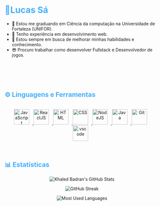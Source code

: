 <h1 style="color: #44AEFB;"> 🦆Lucas Sá </h1>

-   🏫 Estou me graduando em Ciência da computação na Universidade de Fortaleza (UNIFOR).
-   🧠 Tenho experiência em desenvolvimento web.
-   🌱 Estou sempre em busca de melhorar minhas habilidades e conhecimento.
-   😎 Procuro trabalhar como desenvolver Fullstack e Desenvolvedor de jogos.
<br>
<br>
<div align="center">

</div>
</p>    
<br>
<!-- Languages and Tools -->

<h2 style="color: #44AEFB">⚙️ Linguagens e Ferramentas</h2>
<div align="center" style="display:block;">
     
</div>
<br>   
<!-- Icons Resources -->
<div align="center">
  <a href="https://developer.mozilla.org/en-US/docs/Web/JavaScript" target="_blank" rel="noreferrer">
      <img  alt="JavaScript" height="50px" style="padding-right:10px;" src="https://cdn.jsdelivr.net/gh/devicons/devicon/icons/javascript/javascript-plain.svg"/>
  </a>
  </a>
  <a href="https://reactjs.org/" target="_blank" rel="noreferrer">
      <img  alt="ReactJS" height="50px" style="padding-right:10px;" src="https://cdn.jsdelivr.net/gh/devicons/devicon/icons/react/react-original.svg" />
  </a>
  </a>
  <a href="https://developer.mozilla.org/en-US/docs/Web/HTML" target="_blank" rel="noreferrer">
      <img  alt="HTML" height="50px" style="padding-right:10px;" src="https://cdn.jsdelivr.net/gh/devicons/devicon/icons/html5/html5-original.svg"/>
  </a>
  <a href="https://developer.mozilla.org/en-US/docs/Web/CSS" target="_blank" rel="noreferrer">
      <img  alt="CSS" height="50px" style="padding-right:10px;" src="https://cdn.jsdelivr.net/gh/devicons/devicon/icons/css3/css3-original.svg"/>
  </a>
  <a href="https://nodejs.org/en/" target="_blank" rel="noreferrer">
      <img  alt="NodeJS" height="50px" style="padding-right:10px;" src="https://cdn.jsdelivr.net/gh/devicons/devicon/icons/nodejs/nodejs-original.svg"/>
  <a href="https://www.java.com/en/" target="_blank" rel="noreferrer">
      <img  alt="Java" height="50px" style="padding-right:10px;" src="https://cdn.jsdelivr.net/gh/devicons/devicon/icons/java/java-original.svg"/>
  </a>
  <a href="https://git-scm.com/" target="_blank" rel="noreferrer">
      <img  alt="Git" height="50px" style="padding-right:10px;" src="https://cdn.jsdelivr.net/gh/devicons/devicon/icons/git/git-original.svg"/>
  </a>
  <a href="https://code.visualstudio.com/" target="_blank" rel="noreferrer">
      <img  alt="vscode" height="50px" style="padding-right:10px;"src="https://cdn.jsdelivr.net/gh/devicons/devicon/icons/vscode/vscode-original.svg"/>
  </a>
  
</div>
<br>
<br>

<!-- Statistics -->

<h2 style="color: #44AEFB">📊 Estatísticas</h2>

<!-- Begin Stats Cards -->
<!-- Resources:  -->

<div class="stats" align="center">

![Khaled Badran's GitHub Stats](https://github-readme-stats.vercel.app/api?username=saLucasRd&count_private=true&show_icons=true&theme=highcontrast&border_radius=20)

![GitHub Streak](https://streak-stats.demolab.com?user=saLucasRd&count_private=true&theme=highcontrast&border_radius=20)

![Most Used Languages](https://github-readme-stats.vercel.app/api/top-langs/?username=saLucasRd&layout=compact&show_icons=true&theme=highcontrast&border_radius=20)

</div>
<!--  End Stats Cards -->


